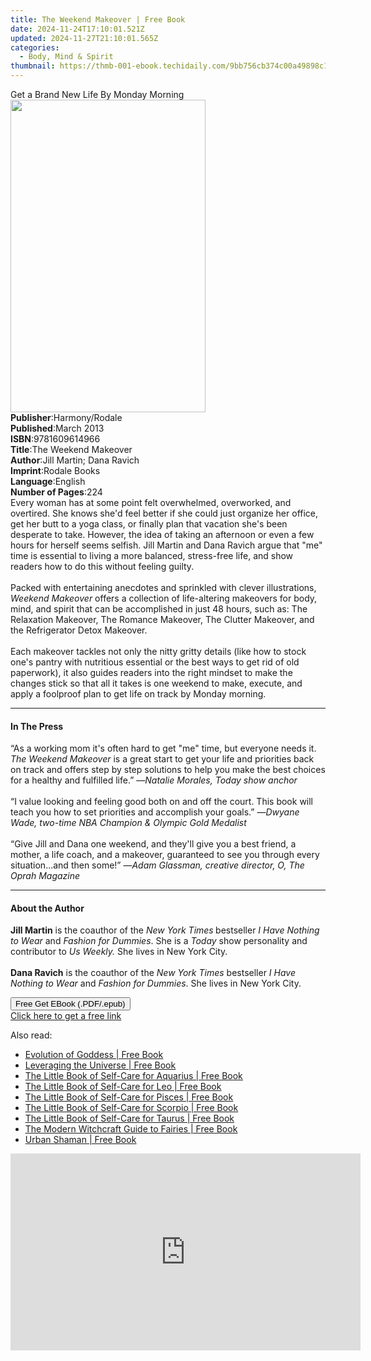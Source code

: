 ```yaml
---
title: The Weekend Makeover | Free Book
date: 2024-11-24T17:10:01.521Z
updated: 2024-11-27T21:10:01.565Z
categories:
  - Body, Mind & Spirit
thumbnail: https://thmb-001-ebook.techidaily.com/9bb756cb374c00a49898c1ed34947de14a38416647a707a7e3be240acf67e04b.jpg
---
```

<main id="book-container">
  <div class="flex flex-col">
    <div class="book-brief flex-1 py-6 px-4 sm:p-6 md:py-10 md:px-8">
      <!-- brief-->
      <div class="book-brief-main">Get a Brand New Life By Monday Morning</div>
    </div>
    <div
      class="book-meta-info flex-1 grid gap-4 col-start-1 col-end-3 row-start-1 sm:mb-6 sm:grid-cols-4 lg:gap-6 lg:col-start-2 lg:row-end-6 lg:row-span-6 lg:mb-0"
    >
      <div
        class="book-meta-info-left place-content-center mt-4 p-4 text-sm leading-6 col-start-2 col-span-2 dark:text-slate-400"
      >
        <img
          class="w-full h-500 object-cover rounded-lg sm:h-255 sm:col-span-2 lg:col-span-full"
          src="https://img-001-ebook.techidaily.com/5dc45cc7a700066b1b0291445a48b0212294b35cf0f8d35dc161947869e37723.jpg"
          alt=""
          width="312"
          height="500"
        />
      </div>
      <div
        class="book-meta-info-right mt-2 col-start-1 row-start-2 col-span-3 self-center"
      >
        <!-- meta data  -->
        <div class="flex flex-col px-4 md:px-8">
          <div class="flex-1">
            <strong>Publisher</strong>:<span class="px-2">Harmony/Rodale</span>
          </div>
          <div class="flex-1">
            <strong>Published</strong>:<span class="px-2">March 2013</span>
          </div>
          <div class="flex-1">
            <strong>ISBN</strong>:<span class="px-2">9781609614966</span>
          </div>
          <div class="flex-1">
            <strong>Title</strong>:<span class="px-2"
              >The Weekend Makeover</span
            >
          </div>
          <div class="flex-1">
            <strong>Author</strong>:<span class="px-2"
              >Jill Martin; Dana Ravich</span
            >
          </div>
          <div class="flex-1">
            <strong>Imprint</strong>:<span class="px-2">Rodale Books</span>
          </div>
          <div class="flex-1">
            <strong>Language</strong>:<span class="px-2">English</span>
          </div>
          <div class="flex-1">
            <strong>Number of Pages</strong>:<span class="px-2">224</span>
          </div>
        </div>
      </div>
    </div>
    <div class="book-description flex-1 py-6 px-4 sm:p-6 md:py-10 md:px-8">
      <div class="book-description-main">
        <div accordion-content="" id="description">
          Every woman has at some point felt overwhelmed, overworked, and
          overtired. She knows she'd feel better if she could just organize her
          office, get her butt to a yoga class, or finally plan that vacation
          she's been desperate to take. However, the idea of taking an afternoon
          or even a few hours for herself seems selfish. Jill Martin and Dana
          Ravich argue that "me" time is essential to living a more balanced,
          stress-free life, and show readers how to do this without feeling
          guilty. <br /><br />Packed with entertaining anecdotes and sprinkled
          with clever illustrations, <i>Weekend Makeover </i>offers a collection
          of life-altering makeovers for body, mind, and spirit that can be
          accomplished in just 48 hours, such as: The Relaxation Makeover, The
          Romance Makeover, The Clutter Makeover, and the Refrigerator Detox
          Makeover. <br /><br />Each makeover tackles not only the nitty gritty
          details (like how to stock one's pantry with nutritious essential or
          the best ways to get rid of old paperwork), it also guides readers
          into the right mindset to make the changes stick so that all it takes
          is one weekend to make, execute, and apply a foolproof plan to get
          life on track by Monday morning.
        </div>
        <div class="accordion-fader"></div>
      </div>
    </div>
    <div class="book-excerpts flex-1 py-6 px-4 sm:p-6 md:py-10 md:px-8">
      <!-- excerpts-->
      <div class="book-excerpts-main">
        <hr />
        <h4 class="placeholder placeholder-heading">
          <span>In The Press</span>
        </h4>
        <p>
          “As a working mom it's often hard to get "me" time, but everyone needs
          it.<i> The Weekend Makeover </i>is a great start to get your life and
          priorities back on track and offers step by step solutions to help you
          make the best choices for a healthy and fulfilled life.” —<i
            >Natalie Morales, Today show anchor</i
          ><br /><br />“I value looking and feeling good both on and off the
          court. This book will teach you how to set priorities and accomplish
          your goals.” —<i
            >Dwyane Wade, two-time NBA Champion &amp; Olympic Gold Medalist</i
          ><br /><br />“Give Jill and Dana one weekend, and they'll give you a
          best friend, a mother, a life coach, and a makeover, guaranteed to see
          you through every situation...and then some!” —<i
            >Adam Glassman, creative director, O, The Oprah Magazine</i
          >
        </p>
      </div>
    </div>
    <div class="book-about-author flex-1 py-6 px-4 sm:p-6 md:py-10 md:px-8">
      <!-- about author-->
      <div class="book-main-author-main">
        <hr />
        <h4 class="placeholder placeholder-heading">
          <span>About the Author</span>
        </h4>
        <p>
          <b>Jill Martin</b> is the coauthor of the
          <i>New York Times<b> </b></i>bestseller
          <i>I Have Nothing to Wear</i> and <i>Fashion for Dummies</i>. She is a
          <i>Today</i> show personality and contributor to <i>Us Weekly.</i> She
          lives in New York City. <br /><br /><b>Dana Ravich</b> is the coauthor
          of the <i>New York Times</i> bestseller
          <i>I Have Nothing to Wear</i> and <i>Fashion for Dummies</i>. She
          lives in New York City.
        </p>
      </div>
    </div>
    <div class="book-free-get flex-1 py-6 px-4 sm:p-6 md:py-10 md:px-8">
      <button
        id="btn-free-get"
        class="bg-blue-500 hover:bg-blue-700 text-white font-bold py-2 px-4 rounded"
      >
        Free Get EBook (.PDF/.epub)
      </button>
      <div id="countdown-display" class="px-2 text-lg mt-2"></div>
      <a
        id="free-link"
        class="hidden bg-blue-500 hover:bg-blue-700 text-white font-bold py-2 px-4 rounded"
        href="https://www.ebooks.com/en-us/book/96176686/the-weekend-makeover/jill-martin/"
        target="_blank"
        >Click here to get a free link</a
      >
    </div>
    <script>
      let countdownTime = 0;
      let countdownInterval = null;
      document
        .getElementById('btn-free-get')
        .addEventListener('click', startCountdown);
      function startCountdown() {
        countdownTime = new Date().getTime() + 60000 * 3;
        countdownInterval = setInterval(updateCountdown, 1000);
        document.getElementById('btn-free-get').disabled = true;
        document
          .getElementById('btn-free-get')
          .classList.add('bg-gray-500', 'cursor-not-allowed');
      }
      function updateCountdown() {
        let currentTime = new Date().getTime();
        let timeLeft = countdownTime - currentTime;
        let secondsLeft = Math.floor(timeLeft / 1000);
        document.getElementById('countdown-display').innerHTML =
          `Remaining time: ${secondsLeft} seconds.`;
        if (secondsLeft <= 0) {
          clearInterval(countdownInterval);
          document.getElementById('btn-free-get').classList.add('hidden');
          document.getElementById('free-link').classList.remove('hidden');
          document.getElementById('countdown-display').innerHTML = '';
        }
      }
    </script>
  </div>
</main>

<ins class="adsbygoogle"
      style="display:block"
      data-ad-client="ca-pub-7571918770474297"
      data-ad-slot="8358498916"
      data-ad-format="auto"
      data-full-width-responsive="true"></ins>
    

<span class="atpl-alsoreadstyle">Also read:</span>
<div><ul>
<li><a href="https://novels-ebooks.techidaily.com/211247468-9781501164088-evolution-of-goddess/"><u>Evolution of Goddess | Free Book</u></a></li>
<li><a href="https://novels-ebooks.techidaily.com/211247215-9781451633917-leveraging-the-universe/"><u>Leveraging the Universe | Free Book</u></a></li>
<li><a href="https://novels-ebooks.techidaily.com/211247310-9781507209851-the-little-book-of-self-care-for-aquarius/"><u>The Little Book of Self-Care for Aquarius | Free Book</u></a></li>
<li><a href="https://novels-ebooks.techidaily.com/211247325-9781507209738-the-little-book-of-self-care-for-leo/"><u>The Little Book of Self-Care for Leo | Free Book</u></a></li>
<li><a href="https://novels-ebooks.techidaily.com/211247245-9781507209875-the-little-book-of-self-care-for-pisces/"><u>The Little Book of Self-Care for Pisces | Free Book</u></a></li>
<li><a href="https://novels-ebooks.techidaily.com/211247316-9781507209790-the-little-book-of-self-care-for-scorpio/"><u>The Little Book of Self-Care for Scorpio | Free Book</u></a></li>
<li><a href="https://novels-ebooks.techidaily.com/211247369-9781507209677-the-little-book-of-self-care-for-taurus/"><u>The Little Book of Self-Care for Taurus | Free Book</u></a></li>
<li><a href="https://novels-ebooks.techidaily.com/211247360-9781507215920-the-modern-witchcraft-guide-to-fairies/"><u>The Modern Witchcraft Guide to Fairies | Free Book</u></a></li>
<li><a href="https://novels-ebooks.techidaily.com/211247298-9781439188620-urban-shaman/"><u>Urban Shaman | Free Book</u></a></li>
</ul></div>

<!-- affiliate ads begin -->
<iframe width="560" height="315" src="https://www.youtube.com/embed/ZLb1ViO4WR8?si=g_aiHGNCd7eAvmDM&autoplay=1" title="YouTube video player" frameborder="0" allow="accelerometer; autoplay; clipboard-write; encrypted-media; gyroscope; picture-in-picture; web-share" referrerpolicy="strict-origin-when-cross-origin" allowfullscreen></iframe>
<!-- affiliate ads end -->

